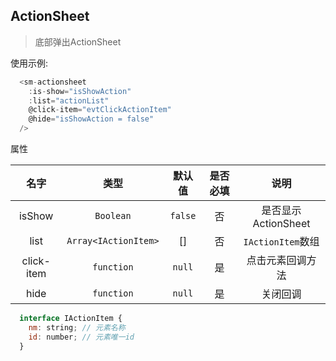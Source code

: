 ## ActionSheet ##
> 底部弹出ActionSheet

使用示例:

```javascript
  <sm-actionsheet
    :is-show="isShowAction"
    :list="actionList"
    @click-item="evtClickActionItem"
    @hide="isShowAction = false"
  />
```

属性

| 名字 | 类型 | 默认值 | 是否必填 | 说明 |
|:----:|:----:|:----:|:----:|:----: |
| isShow | `Boolean` | `false` | 否 | 是否显示ActionSheet |
| list| `Array<IActionItem>` | [] | 否 | `IActionItem`数组 |
| click-item | `function` | `null` | 是 | 点击元素回调方法 |
| hide | `function`| `null` | 是 | 关闭回调 |

```javascript
  interface IActionItem {
    nm: string; // 元素名称
    id: number; // 元素唯一id
  }
```
